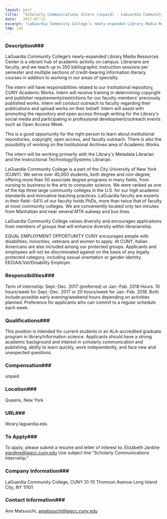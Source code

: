 ```yaml
---
layout: post
title:  "Scholarly Communications Intern (unpaid) - LaGuardia Community College Library"
date:   2017-07-13
excerpt: "LaGuardia Community College’s newly-expanded Library Media Resources Center is a vibrant hub of academic activity on campus. Librarians are faculty, and we teach up to 350 bibliographic instruction sessions per semester and multiple sections of credit-bearing information literacy courses in addition to working in our areas of specialty. The intern..."
tag: job
---
```


### Description###

LaGuardia Community College’s newly-expanded Library Media Resources Center is a vibrant hub of academic activity on campus. Librarians are faculty, and we teach up to 350 bibliographic instruction sessions per semester and multiple sections of credit-bearing information literacy courses in addition to working in our areas of specialty.
 
The intern will have responsibilities related to our institutional repository, CUNY Academic Works. Intern will receive training in determining copyright and publisher requirements/restrictions for our faculty members’ previously published works. Intern will conduct outreach to faculty regarding their publications and upload works on their behalf. Intern will assist with promoting the repository and open access through writing for the Library's social media and participating in professional development/outreach events such as Open Access Week. 

This is a good opportunity for the right person to learn about institutional repositories, copyright, open access, and faculty outreach. There is also the possibility of working on the Institutional Archives area of Academic Works.
 
The intern will be working primarily with the Library's Metadata Librarian and the Instructional Technology/Systems Librarian.

LaGuardia Community College is a part of the City University of New York (CUNY). We serve over 45,000 students, both degree and non-degree, offering more than 50 associate degree programs in many fields, from nursing to business to the arts to computer science. We were ranked as one of the top three large community colleges in the U.S. for our high academic standards and innovative teaching practices. LaGuardia faculty are experts in their field--54% of our faculty holds PhDs, more than twice that of faculty at most community colleges. We are conveniently located only ten minutes from Manhattan and near several MTA subway and bus lines.

LaGuardia Community College values diversity and encourages applications from members of groups that will enhance diversity within librarianship.

EQUAL EMPLOYMENT OPPORTUNITY
CUNY encourages people with disabilities, minorities, veterans and women to apply. At CUNY, Italian Americans are also included among our protected groups. Applicants and employees will not be discriminated against on the basis of any legally protected category, including sexual orientation or gender identity. EEO/AA/Vet/Disability Employer.




### Responsibilities###

Term of internship: Sept.-Dec. 2017 (preferred) or Jan.-Feb. 2018 
Hours: 10 hours/week for Sept.-Dec. 2017 or 20 hours/week for Jan.-Feb. 2018. Both include possible early evening/weekend hours depending on activities planned. Preference for applicants who can commit to a regular schedule each week. 



### Qualifications###

This position is intended for current students in an ALA-accredited graduate program in library/information science. Applicants should have a strong academic background and interest in scholarly communication and publishing, ability to learn quickly, work independently, and face new and unexpected questions.



### Compensation###

unpaid


### Location###

Queens, New York 


### URL###

library.laguardia.edu

### To Apply###

To apply, please submit a resume and letter of interest to:
Elizabeth Jardine
ejardine@lagcc.cuny.edu
Use subject line "Scholarly Communications Internship."



### Company Information###

LaGuardia Community College, CUNY
31-10 Thomson Avenue
Long Island City, NY 11101


### Contact Information###

Ann Matsuuchi, amatsuuchi@lagcc.cuny.edu


